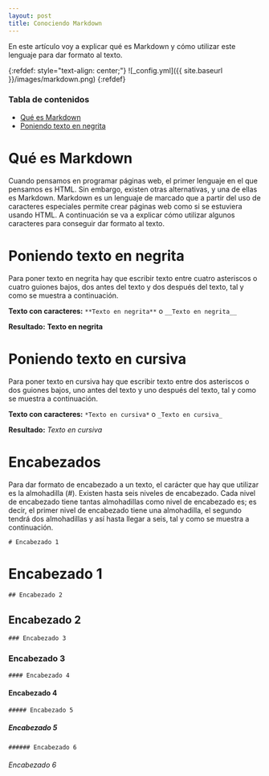 ```yaml
---
layout: post
title: Conociendo Markdown
---
```


En este artículo voy a explicar qué es Markdown y cómo utilizar este lenguaje para dar formato al texto.

{:refdef: style="text-align: center;"}
![_config.yml]({{ site.baseurl }}/images/markdown.png)
{:refdef}

### Tabla de contenidos
- [Qué es Markdown](#qué-es-markdown)
- [Poniendo texto en negrita](#poniendo-texto-en-negrita)

# Qué es Markdown
Cuando pensamos en programar páginas web, el primer lenguaje en el que pensamos es HTML. Sin embargo, existen otras alternativas, y una de ellas es Markdown. Markdown es un lenguaje de marcado que a partir del uso de caracteres especiales permite crear páginas web como si se estuviera usando HTML. A continuación se va a explicar cómo utilizar algunos caracteres para conseguir dar formato al texto.

# Poniendo texto en negrita
Para poner texto en negrita hay que escribir texto entre cuatro asteriscos o cuatro guiones bajos, dos antes del texto y dos después del texto, tal y como se muestra a continuación.

**Texto con caracteres:** `**Texto en negrita**` o `__Texto en negrita__`

**Resultado:** **Texto en negrita**

# Poniendo texto en cursiva
Para poner texto en cursiva hay que escribir texto entre dos asteriscos o dos guiones bajos, uno antes del texto y uno después del texto, tal y como se muestra a continuación.

**Texto con caracteres:** `*Texto en cursiva*` o `_Texto en cursiva_`

**Resultado:** *Texto en cursiva*

# Encabezados
Para dar formato de encabezado a un texto, el carácter que hay que utilizar es la almohadilla (#). Existen hasta seis niveles de encabezado. Cada nivel de encabezado tiene tantas almohadillas como nivel de encabezado es; es decir, el primer nivel de encabezado tiene una almohadilla, el segundo tendrá dos almohadillas y así hasta llegar a seis, tal y como se muestra a continuación.

`# Encabezado 1`

# Encabezado 1

`## Encabezado 2`

## Encabezado 2

`### Encabezado 3`

### Encabezado 3

`#### Encabezado 4`

#### Encabezado 4

`##### Encabezado 5`

##### Encabezado 5

`###### Encabezado 6`

###### Encabezado 6
